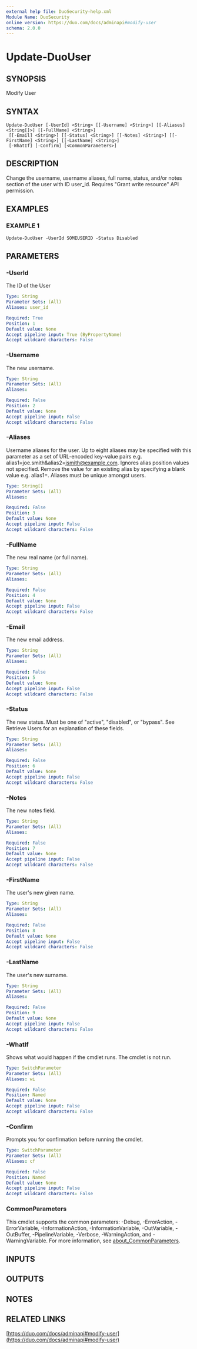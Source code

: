 ```yaml
---
external help file: DuoSecurity-help.xml
Module Name: DuoSecurity
online version: https://duo.com/docs/adminapi#modify-user
schema: 2.0.0
---
```


# Update-DuoUser

## SYNOPSIS
Modify User

## SYNTAX

```
Update-DuoUser [-UserId] <String> [[-Username] <String>] [[-Aliases] <String[]>] [[-FullName] <String>]
 [[-Email] <String>] [[-Status] <String>] [[-Notes] <String>] [[-FirstName] <String>] [[-LastName] <String>]
 [-WhatIf] [-Confirm] [<CommonParameters>]
```

## DESCRIPTION
Change the username, username aliases, full name, status, and/or notes section of the user with ID user_id.
Requires "Grant write resource" API permission.

## EXAMPLES

### EXAMPLE 1
```
Update-DuoUser -UserId SOMEUSERID -Status Disabled
```

## PARAMETERS

### -UserId
The ID of the User

```yaml
Type: String
Parameter Sets: (All)
Aliases: user_id

Required: True
Position: 1
Default value: None
Accept pipeline input: True (ByPropertyName)
Accept wildcard characters: False
```

### -Username
The new username.

```yaml
Type: String
Parameter Sets: (All)
Aliases:

Required: False
Position: 2
Default value: None
Accept pipeline input: False
Accept wildcard characters: False
```

### -Aliases
Username aliases for the user.
Up to eight aliases may be specified with this parameter as a set of URL-encoded key-value pairs e.g.
alias1=joe.smith&alias2=jsmith@example.com.
Ignores alias position values not specified.
Remove the value for an existing alias by specifying a blank value e.g.
alias1=.
Aliases must be unique amongst users.

```yaml
Type: String[]
Parameter Sets: (All)
Aliases:

Required: False
Position: 3
Default value: None
Accept pipeline input: False
Accept wildcard characters: False
```

### -FullName
The new real name (or full name).

```yaml
Type: String
Parameter Sets: (All)
Aliases:

Required: False
Position: 4
Default value: None
Accept pipeline input: False
Accept wildcard characters: False
```

### -Email
The new email address.

```yaml
Type: String
Parameter Sets: (All)
Aliases:

Required: False
Position: 5
Default value: None
Accept pipeline input: False
Accept wildcard characters: False
```

### -Status
The new status.
Must be one of "active", "disabled", or "bypass".
See Retrieve Users for an explanation of these fields.

```yaml
Type: String
Parameter Sets: (All)
Aliases:

Required: False
Position: 6
Default value: None
Accept pipeline input: False
Accept wildcard characters: False
```

### -Notes
The new notes field.

```yaml
Type: String
Parameter Sets: (All)
Aliases:

Required: False
Position: 7
Default value: None
Accept pipeline input: False
Accept wildcard characters: False
```

### -FirstName
The user's new given name.

```yaml
Type: String
Parameter Sets: (All)
Aliases:

Required: False
Position: 8
Default value: None
Accept pipeline input: False
Accept wildcard characters: False
```

### -LastName
The user's new surname.

```yaml
Type: String
Parameter Sets: (All)
Aliases:

Required: False
Position: 9
Default value: None
Accept pipeline input: False
Accept wildcard characters: False
```

### -WhatIf
Shows what would happen if the cmdlet runs.
The cmdlet is not run.

```yaml
Type: SwitchParameter
Parameter Sets: (All)
Aliases: wi

Required: False
Position: Named
Default value: None
Accept pipeline input: False
Accept wildcard characters: False
```

### -Confirm
Prompts you for confirmation before running the cmdlet.

```yaml
Type: SwitchParameter
Parameter Sets: (All)
Aliases: cf

Required: False
Position: Named
Default value: None
Accept pipeline input: False
Accept wildcard characters: False
```

### CommonParameters
This cmdlet supports the common parameters: -Debug, -ErrorAction, -ErrorVariable, -InformationAction, -InformationVariable, -OutVariable, -OutBuffer, -PipelineVariable, -Verbose, -WarningAction, and -WarningVariable. For more information, see [about_CommonParameters](http://go.microsoft.com/fwlink/?LinkID=113216).

## INPUTS

## OUTPUTS

## NOTES

## RELATED LINKS

[https://duo.com/docs/adminapi#modify-user](https://duo.com/docs/adminapi#modify-user)

